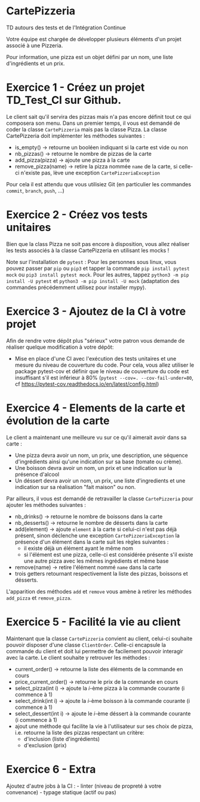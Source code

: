 # CartePizzeria
TD autours des tests et de l'Intégration Continue

Votre équipe est chargée de développer plusieurs éléments d'un projet associé à une Pizzeria.

Pour information, une pizza est un objet défini par un nom, une liste d'ingrédients et un prix.

# Exercice 1 - Créez un projet TD_Test_CI sur Github.

Le client sait qu'il servira des pizzas mais n'a pas encore définit tout ce qui composera son menu.
Dans un premier temps, il vous est demandé de coder la classe `CartePizzeria` mais pas la classe Pizza.
La classe CartePizzeria doit implémenter les méthodes suivantes :

- is_empty() -> retourne un booléen indiquant si la carte est vide ou non
- nb_pizzas() -> retourne le nombre de pizzas de la carte
- add_pizza(pizza) -> ajoute une pizza à la carte
- remove_pizza(name) -> retire la pizza nommée `name` de la carte, si celle-ci n'existe pas, lève une exception `CartePizzeriaException`

Pour cela il est attendu que vous utilisiez Git (en particulier les commandes `commit`, `branch`, `push`, ...)

# Exercice 2 - Créez vos tests unitaires

Bien que la class Pizza ne soit pas encore à disposition, vous allez réaliser les tests associés à la classe CartePizzeria en utilisant les mocks !

Note sur l'installation de `pytest` :
Pour les personnes sous linux, vous pouvez passer par `pip` ou `pip3` et tapper la commande `pip install pytest mock` ou `pip3 install pytest mock`.
Pour les autres, tappez `python3 -m pip install -U pytest` et `python3 -m pip install -U mock` (adaptation des commandes précédemment utilisez pour installer mypy).  

# Exercice 3 - Ajoutez de la CI à votre projet

Afin de rendre votre dépôt plus "sérieux" votre patron vous demande de réaliser quelque modification à votre dépôt:

- Mise en place d'une CI avec l'exécution des tests unitaires et une mesure du niveau de couverture du code. Pour cela, vous allez utiliser le package pytest-cov et définir que le niveau de couverture du code est insuffisant s'il est inférieur à 80% (`pytest --cov=. --cov-fail-under=80`, cf https://pytest-cov.readthedocs.io/en/latest/config.html)

# Exercice 4 - Elements de la carte et évolution de la carte

Le client a maintenant une meilleure vu sur ce qu'il aimerait avoir dans sa carte :
- Une pizza devra avoir un nom, un prix, une description, une séquence d'ingrédients ainsi qu'une indication sur sa base (tomate ou crème).
- Une boisson devra avoir un nom, un prix et une indication sur la présence d'alcool
- Un déssert devra avoir un nom, un prix, une liste d'ingredients et une indication sur sa réalisation "fait maison" ou non.

Par ailleurs, il vous est demandé de retravailler la classe `CartePizzeria` pour ajouter les méthodes suivantes :
- nb_drinks() -> retourne le nombre de boissons dans la carte
- nb_desserts() -> retourne le nombre de désserts dans la carte
- add(element) -> ajoute `element` à la carte si celui-ci n'est pas déjà présent, sinon déclenche une exception `CartePizzeriaException`
  la présence d'un élément dans la carte suit les règles suivantes :
	- il existe déjà un élément ayant le même nom
	- si l'élément est une pizza, celle-ci est considérée présente s'il existe une autre pizza avec les mêmes ingrédients et même base
- remove(name) -> retire l'élément nommé `name` dans la carte
- trois getters retournant respectivement la liste des pizzas, boissons et désserts.

L'apparition des méthodes `add` et `remove` vous amène à retirer les méthodes `add_pizza` et `remove_pizza`.

# Exercice 5 - Facilité la vie au client

Maintenant que la classe `CartePizzeria` convient au client, celui-ci souhaite pouvoir disposer d'une classe `ClientOrder`.
Celle-ci encapsule la commande du client et doit lui permettre de facilement pouvoir interagir avec la carte.
Le client souhaite y retrouver les méthodes :
- current_order() -> retourne la liste des éléments de la commande en cours 
- price_current_order() -> retourne le prix de la commande en cours
- select_pizza(int i) -> ajoute la $i$-ème pizza à la commande courante (i commence à 1)
- select_drink(int i) -> ajoute la $i$-ème boisson à la commande courante (i commence à 1)
- select_dessert(int i) -> ajoute le $i$-ème déssert à la commande courante (i commence à 1)
- ajout une méthode qui facilite la vie à l'utilisateur sur ses choix de pizza, i.e. retourne la liste des pizzas respectant un critère:
	- d'inclusion (liste d'ingrédients)
	- d'exclusion (prix)

# Exercice 6 -  Extra

Ajoutez d'autre jobs à la CI :
	- linter (niveau de propreté à votre convenance)
	- typage statique (actif ou pas)
